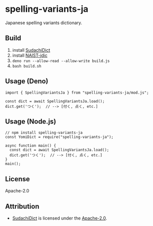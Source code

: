 # spelling-variants-ja

Japanese spelling variants dictionary.

## Build

1. install [SudachiDict](https://github.com/WorksApplications/SudachiDict)
2. install
   [NAIST-jdic](https://ja.osdn.net/projects/naist-jdic/downloads/53500/mecab-naist-jdic-0.6.3b-20111013.tar.gz/)
3. `deno run --allow-read --allow-write build.js`
4. `bash build.sh`

## Usage (Deno)

```
import { SpellingVariantsJa } from "spelling-variants-ja/mod.js";

const dict = await SpellingVariantsJa.load();
dict.get('つく');  // --> [付く, 点く, etc.]
```

## Usage (Node.js)

```
// npm install spelling-variants-ja
const YomiDict = require("spelling-variants-ja");

async function main() {
  const dict = await SpellingVariantsJa.load();
  dict.get('つく');  // --> [付く, 点く, etc.]
}
main();
```

## License

Apache-2.0

## Attribution

- [SudachiDict](https://github.com/WorksApplications/SudachiDict) is licensed
  under the [Apache-2.0](http://www.apache.org/licenses/LICENSE-2.0).
